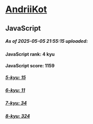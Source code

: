 # [AndriiKot](https://www.codewars.com/users/AndriiKot) 

## JavaScript

##### As of 2025-05-05 21:55:15 uploaded:

#### JavaScript rank: 4 kyu

#### JavaScript score: 1159

##### [5-kyu: 15](https://github.com/AndriiKot/JavaScript__CodeWars/tree/main/kyu-5)

##### [6-kyu: 11](https://github.com/AndriiKot/JavaScript__CodeWars/tree/main/kyu-6)

##### [7-kyu: 34](https://github.com/AndriiKot/JavaScript__CodeWars/tree/main/kyu-7)

##### [8-kyu: 324](https://github.com/AndriiKot/JavaScript__CodeWars/tree/main/kyu-8)

